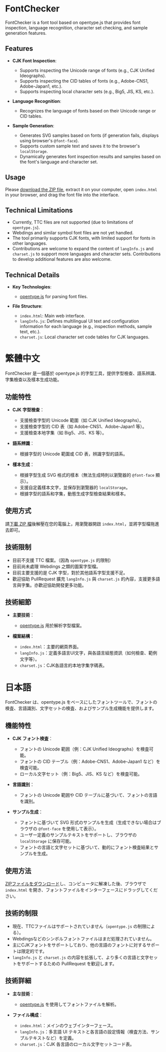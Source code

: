 # FontChecker

FontChecker is a font tool based on opentype.js that provides font inspection, language recognition, character set checking, and sample generation features.

## Features

- **CJK Font Inspection**:
  - Supports inspecting the Unicode range of fonts (e.g., CJK Unified Ideographs).
  - Supports inspecting the CID tables of fonts (e.g., Adobe-CNS1, Adobe-Japan1, etc.).
  - Supports inspecting local character sets (e.g., Big5, JIS, KS, etc.).

- **Language Recognition**:
  - Recognizes the language of fonts based on their Unicode range or CID tables.

- **Sample Generation**:
  - Generates SVG samples based on fonts (if generation fails, displays using browser's `@font-face`).
  - Supports custom sample text and saves it to the browser's `localStorage`.
  - Dynamically generates font inspection results and samples based on the font's language and character set.

## Usage

Please [download the ZIP file](https://github.com/ButTaiwan/fontchecker/archive/refs/heads/main.zip), extract it on your computer, open `index.html` in your browser, and drag the font file into the interface.

## Technical Limitations

- Currently, TTC files are not supported (due to limitations of `opentype.js`).
- Webdings and similar symbol font files are not yet handled.
- The tool primarily supports CJK fonts, with limited support for fonts in other languages.
- Contributions are welcome to expand the content of `langInfo.js` and `charset.js` to support more languages and character sets. Contributions to develop additional features are also welcome.

## Technical Details

- **Key Technologies**:
  - [opentype.js](https://github.com/opentypejs/opentype.js) for parsing font files.

- **File Structure**:
  - `index.html`: Main web interface.
  - `langInfo.js`: Defines multilingual UI text and configuration information for each language (e.g., inspection methods, sample text, etc.).
  - `charset.js`: Local character set code tables for CJK languages.

# 繁體中文

FontChecker 是一個基於 opentype.js 的字型工具，提供字型檢查、語系辨識、字集檢查以及樣本生成功能。

## 功能特性

- **CJK 字型檢查**：
  - 支援檢查字型的 Unicode 範圍（如 CJK Unified Ideographs）。
  - 支援檢查字型的 CID 表（如 Adobe-CNS1、Adobe-Japan1 等）。
  - 支援檢查本地字集（如 Big5、JIS、KS 等）。

- **語系辨識**：
  - 根據字型的 Unicode 範圍或 CID 表，辨識字型的語系。

- **樣本生成**：
  - 根據字型生成 SVG 格式的樣本（無法生成時則以瀏覽器的 `@font-face` 顯示）。
  - 支援自定義樣本文字，並保存到瀏覽器的 `localStorage`。
  - 根據字型的語系和字集，動態生成字型檢查結果和樣本。

## 使用方式

請[下載 ZIP 檔](https://github.com/ButTaiwan/fontchecker/archive/refs/heads/main.zip)後解壓在您的電腦上，用瀏覽器開啟 `index.html`，並將字型檔拖進去即可。

## 技術限制

- 目前不支援 TTC 檔案。（因為 `opentype.js` 的限制）
- 目前尚未處理 Webdings 之類的圖案字型檔。
- 目前主要支援的是 CJK 字型，對於其他語系字型支援不足。
- 歡迎協助 PullRequest 擴充 `langInfo.js` 與 `charset.js` 的內容，支援更多語言與字集。亦歡迎協助開發更多功能。

## 技術細節

- **主要技術**：
  - [opentype.js](https://github.com/opentypejs/opentype.js) 用於解析字型檔案。

- **檔案結構**：
  - `index.html`：主要的網頁界面。
  - `langInfo.js`：定義多語言UI文字，與各語言組態資訊（如何檢查、範例文字等）。
  - `charset.js`：CJK各語言的本地字集字碼表。

# 日本語

FontChecker は、opentype.js をベースにしたフォントツールで、フォントの検査、言語識別、文字セットの検査、およびサンプル生成機能を提供します。

## 機能特性

- **CJK フォント検査**：
  - フォントの Unicode 範囲（例：CJK Unified Ideographs）を検査可能。
  - フォントの CID テーブル（例：Adobe-CNS1、Adobe-Japan1 など）を検査可能。
  - ローカル文字セット（例：Big5、JIS、KS など）を検査可能。

- **言語識別**：
  - フォントの Unicode 範囲や CID テーブルに基づいて、フォントの言語を識別。

- **サンプル生成**：
  - フォントに基づいて SVG 形式のサンプルを生成（生成できない場合はブラウザの `@font-face` を使用して表示）。
  - ユーザー定義のサンプルテキストをサポートし、ブラウザの `localStorage` に保存可能。
  - フォントの言語と文字セットに基づいて、動的にフォント検査結果とサンプルを生成。

## 使用方法

[ZIPファイルをダウンロード](https://github.com/ButTaiwan/fontchecker/archive/refs/heads/main.zip)し、コンピュータに解凍した後、ブラウザで `index.html` を開き、フォントファイルをインターフェースにドラッグしてください。

## 技術的制限

- 現在、TTCファイルはサポートされていません（`opentype.js` の制限による）。
- Webdingsなどのシンボルフォントファイルはまだ処理されていません。
- 主にCJKフォントをサポートしており、他の言語のフォントに対するサポートは限定的です。
- `langInfo.js` と `charset.js` の内容を拡張して、より多くの言語と文字セットをサポートするための PullRequest を歓迎します。

## 技術詳細

- **主な技術**：
  - [opentype.js](https://github.com/opentypejs/opentype.js) を使用してフォントファイルを解析。

- **ファイル構成**：
  - `index.html`：メインのウェブインターフェース。
  - `langInfo.js`：多言語 UI テキストと各言語の設定情報（検査方法、サンプルテキストなど）を定義。
  - `charset.js`：CJK 各言語のローカル文字セットコード表。

